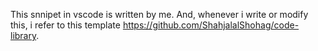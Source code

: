 This snnipet in vscode is written by me. And, whenever i write or modify this, i refer to this template https://github.com/ShahjalalShohag/code-library.
